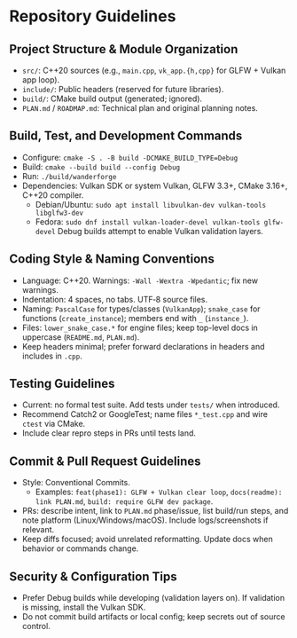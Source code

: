 # Repository Guidelines

## Project Structure & Module Organization
- `src/`: C++20 sources (e.g., `main.cpp`, `vk_app.{h,cpp}` for GLFW + Vulkan app loop).
- `include/`: Public headers (reserved for future libraries).
- `build/`: CMake build output (generated; ignored).
- `PLAN.md` / `ROADMAP.md`: Technical plan and original planning notes.

## Build, Test, and Development Commands
- Configure: `cmake -S . -B build -DCMAKE_BUILD_TYPE=Debug`
- Build: `cmake --build build --config Debug`
- Run: `./build/wanderforge`
- Dependencies: Vulkan SDK or system Vulkan, GLFW 3.3+, CMake 3.16+, C++20 compiler.
  - Debian/Ubuntu: `sudo apt install libvulkan-dev vulkan-tools libglfw3-dev`
  - Fedora: `sudo dnf install vulkan-loader-devel vulkan-tools glfw-devel`
Debug builds attempt to enable Vulkan validation layers.

## Coding Style & Naming Conventions
- Language: C++20. Warnings: `-Wall -Wextra -Wpedantic`; fix new warnings.
- Indentation: 4 spaces, no tabs. UTF‑8 source files.
- Naming: `PascalCase` for types/classes (`VulkanApp`); `snake_case` for functions (`create_instance`); members end with `_` (`instance_`).
- Files: `lower_snake_case.*` for engine files; keep top-level docs in uppercase (`README.md`, `PLAN.md`).
- Keep headers minimal; prefer forward declarations in headers and includes in `.cpp`.

## Testing Guidelines
- Current: no formal test suite. Add tests under `tests/` when introduced.
- Recommend Catch2 or GoogleTest; name files `*_test.cpp` and wire `ctest` via CMake.
- Include clear repro steps in PRs until tests land.

## Commit & Pull Request Guidelines
- Style: Conventional Commits.
  - Examples: `feat(phase1): GLFW + Vulkan clear loop`, `docs(readme): link PLAN.md`, `build: require GLFW dev package`.
- PRs: describe intent, link to `PLAN.md` phase/issue, list build/run steps, and note platform (Linux/Windows/macOS). Include logs/screenshots if relevant.
- Keep diffs focused; avoid unrelated reformatting. Update docs when behavior or commands change.

## Security & Configuration Tips
- Prefer Debug builds while developing (validation layers on). If validation is missing, install the Vulkan SDK.
- Do not commit build artifacts or local config; keep secrets out of source control.
